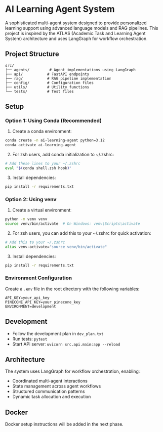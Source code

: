 # AI Learning Agent System

A sophisticated multi-agent system designed to provide personalized learning support using advanced language models and RAG pipelines. This project is inspired by the ATLAS (Academic Task and Learning Agent System) architecture and uses LangGraph for workflow orchestration.

## Project Structure
```
src/
├── agents/         # Agent implementations using LangGraph
├── api/           # FastAPI endpoints
├── rag/           # RAG pipeline implementation
├── config/        # Configuration files
├── utils/         # Utility functions
└── tests/         # Test files
```

## Setup

### Option 1: Using Conda (Recommended)
1. Create a conda environment:
```bash
conda create -n ai-learning-agent python=3.12
conda activate ai-learning-agent
```

2. For zsh users, add conda initialization to ~/.zshrc:
```bash
# Add these lines to your ~/.zshrc
eval "$(conda shell.zsh hook)"
```

3. Install dependencies:
```bash
pip install -r requirements.txt
```

### Option 2: Using venv
1. Create a virtual environment:
```bash
python -m venv venv
source venv/bin/activate  # On Windows: venv\Scripts\activate
```

2. For zsh users, you can add this to your ~/.zshrc for quick activation:
```bash
# Add this to your ~/.zshrc
alias venv-activate="source venv/bin/activate"
```

3. Install dependencies:
```bash
pip install -r requirements.txt
```

### Environment Configuration
Create a `.env` file in the root directory with the following variables:
```
API_KEY=your_api_key
PINECONE_API_KEY=your_pinecone_key
ENVIRONMENT=development
```

## Development
- Follow the development plan in `dev_plan.txt`
- Run tests: `pytest`
- Start API server: `uvicorn src.api.main:app --reload`

## Architecture
The system uses LangGraph for workflow orchestration, enabling:
- Coordinated multi-agent interactions
- State management across agent workflows
- Structured communication patterns
- Dynamic task allocation and execution

## Docker
Docker setup instructions will be added in the next phase. 